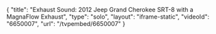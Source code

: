 {
    "title": "Exhaust Sound: 2012 Jeep Grand Cherokee SRT-8 with a MagnaFlow Exhaust",
    "type": "solo",
    "layout": "iframe-static",
    "videoId": "6650007",
    "url": "\/tvpembed\/6650007"
}